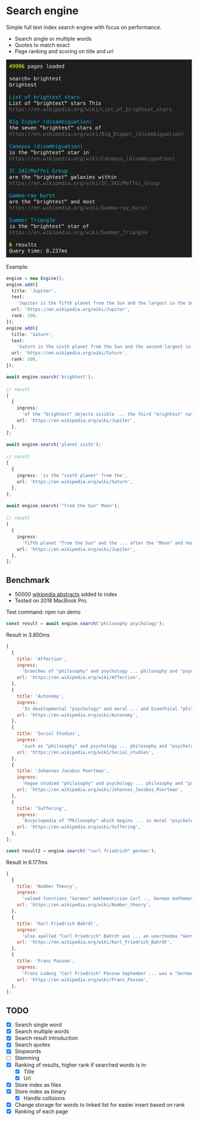 # Search engine

Simple full text index search engine with focus on performance.

- Search single or multiple words
- Quotes to match exact
- Page ranking and scoring on title and url

![Brightest search example](brightest-search.png)

Example:

```typescript
engine = new Engine();
engine.add({
  title: 'Jupiter',
  text:
    'Jupiter is the fifth planet from the Sun and the largest in the Solar System. It is a gas giant with a mass one-thousandth that of the Sun, but two-and-a-half times that of all the other planets in the Solar System combined. Jupiter is one of the brightest objects visible to the naked eye in the night sky, and has been known to ancient civilizations since before recorded history. It is named after the Roman god Jupiter.[18] When viewed from Earth, Jupiter can be bright enough for its reflected light to cast visible shadows,[19] and is on average the third-brightest natural object in the night sky after the Moon and Venus.',
  url: 'https://en.wikipedia.org/wiki/Jupiter',
  rank: 100,
});
engine.add({
  title: 'Saturn',
  text:
    'Saturn is the sixth planet from the Sun and the second-largest in the Solar System, after Jupiter. It is a gas giant with an average radius of about nine times that of Earth.[18][19] It only has one-eighth the average density of Earth; however, with its larger volume, Saturn is over 95 times more massive.[20][21][22] Saturn is named after the Roman god of wealth and agriculture; its astronomical symbol (♄) represents the god´s sickle.',
  url: 'https://en.wikipedia.org/wiki/Saturn',
  rank: 200,
});
```

```typescript
await engine.search('brightest');

// result
[
  {
    ingress:
      'of the "brightest" objects visible ... the third "brightest" natural object',
    url: 'https://en.wikipedia.org/wiki/Jupiter',
  },
];
```

```typescript
await engine.search('planet sixth');

// result
[
  {
    ingress: 'is the "sixth planet" from the',
    url: 'https://en.wikipedia.org/wiki/Saturn',
  },
];
```

```typescript
await engine.search('"from the Sun" Moon');

// result
[
  {
    ingress:
      'fifth planet "from the Sun" and the ... after the "Moon" and Venus',
    url: 'https://en.wikipedia.org/wiki/Jupiter',
  },
];
```

## Benchmark

- 50000 [wikipedia abstracts](https://dumps.wikimedia.org/enwiki/latest/enwiki-latest-abstract.xml.gz) added to index
- Tested on 2018 MacBook Pro.

Test command: npm run demo

```typescript
const result = await engine.search('philosophy psychology');
```

Result in 3.850ms

```js
[
  {
    title: 'Affection',
    ingress:
      'branches of "philosophy" and psychology ... philosophy and "psychology" concerning emotion',
    url: 'https://en.wikipedia.org/wiki/Affection',
  },
  {
    title: 'Autonomy',
    ingress:
      'In developmental "psychology" and moral ... and bioethical "philosophy" autonomy from',
    url: 'https://en.wikipedia.org/wiki/Autonomy',
  },
  {
    title: 'Social Studies',
    ingress:
      'such as "philosophy" and psychology ... philosophy and "psychology"',
    url: 'https://en.wikipedia.org/wiki/Social_studies',
  },
  {
    title: 'Johannes Jacobus Poortman',
    ingress:
      'Hague studied "philosophy" and psychology ... philosophy and "psychology" at Groningen',
    url: 'https://en.wikipedia.org/wiki/Johannes_Jacobus_Poortman',
  },
  {
    title: 'Suffering',
    ingress:
      'Encyclopedia of "Philosophy" which begins ... in moral "psychology" ethical theory',
    url: 'https://en.wikipedia.org/wiki/Suffering',
  },
];
```

```typescript
const result2 = engine.search('"carl friedrich" german');
```

Result in 6.177ms

```js
[
  {
    title: 'Number Theory',
    ingress:
      'valued functions "German" mathematician Carl ... German mathematician "Carl Friedrich" Gauss 1777',
    url: 'https://en.wikipedia.org/wiki/Number_theory',
  },
  {
    title: 'Karl Friedrich Bahrdt',
    ingress:
      'also spelled "Carl Friedrich" Bahrdt was ... an unorthodox "German" Protestant biblical ... characters in "German" learning',
    url: 'https://en.wikipedia.org/wiki/Karl_Friedrich_Bahrdt',
  },
  {
    title: 'Franz Passow',
    ingress:
      'Franz Ludwig "Carl Friedrich" Passow September ... was a "German" classical scholar',
    url: 'https://en.wikipedia.org/wiki/Franz_Passow',
  },
];
```

## TODO

- [x] Search single word
- [x] Search multiple words
- [x] Search result introduction
- [x] Search quotes
- [x] Stopwords
- [ ] Stemming
- [x] Ranking of results, higher rank if searched words is in:
  - [x] Title
  - [x] Url
- [x] Store index as files
- [x] Store index as binary
  - [x] Handle collisions
- [x] Change storage for words to linked list for easier insert based on rank
- [x] Ranking of each page
